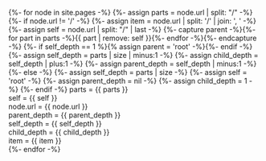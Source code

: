 ---
---

{%- for node in site.pages -%}
{%- assign parts = node.url | split: "/" -%}
{%- if node.url != '/' -%}
{%- assign item = node.url | split: '/' | join: ', ' -%}
{%- assign self = node.url | split: "/" | last -%}
{%- capture parent -%}{%- for part in parts -%}{{ part | remove: self }}{%- endfor -%}{%- endcapture -%}
{%- if self_depth == 1 %}{% assign parent = 'root' -%}{%- endif -%}
{%- assign self_depth = parts | size | minus:1 -%}
{%- assign child_depth = self_depth | plus:1 -%}
{%- assign parent_depth = self_depth | minus:1 -%}
{%- else -%}
{%- assign self_depth = parts | size -%}
{%- assign self = 'root' -%}
{%- assign parent_depth = nil -%}
{%- assign child_depth = 1 -%}
{%- endif -%}
parts = {{ parts }} <br>
self = {{ self }} <br>
node.url = {{ node.url }} <br>
parent_depth = {{ parent_depth }} <br>
self_depth = {{ self_depth }} <br>
child_depth = {{ child_depth }} <br>
item = {{ item }} <br>
{%- endfor -%}
